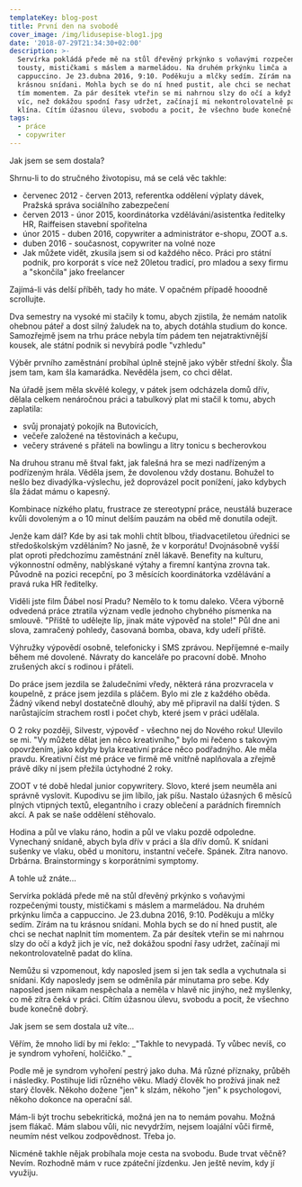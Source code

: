 ```yaml
---
templateKey: blog-post
title: První den na svobodě
cover_image: /img/lidusepise-blog1.jpg
date: '2018-07-29T21:34:30+02:00'
description: >-
  Servírka pokládá přede mě na stůl dřevěný prkýnko s voňavými rozpečenými
  tousty, mističkami s máslem a marmeládou. Na druhém prkýnku limča a
  cappuccino. Je 23.dubna 2016, 9:10. Poděkuju a mlčky sedím. Zírám na tu
  krásnou snídani. Mohla bych se do ní hned pustit, ale chci se nechat naplnit
  tím momentem. Za pár desítek vteřin se mi nahrnou slzy do očí a když jich je
  víc, než dokážou spodní řasy udržet, začínají mi nekontrolovatelně padat do
  klína. Cítím úžasnou úlevu, svobodu a pocit, že všechno bude konečně dobrý.
tags:
  - práce
  - copywriter
---
```

Jak jsem se sem dostala?

Shrnu-li to do stručného životopisu, má se celá věc takhle:

* červenec 2012 - červen 2013, referentka oddělení výplaty dávek, Pražská správa sociálního zabezpečení
* červen 2013 - únor 2015, koordinátorka vzděláváni/asistentka ředitelky HR, Raiffeisen stavební spořitelna
* únor 2015 - duben 2016, copywriter a administrátor e-shopu, ZOOT a.s.
* duben 2016 - současnost, copywriter na volné noze
* Jak můžete vidět, zkusila jsem si od každého něco. Práci pro státní podnik, pro korporát s více než 20letou tradicí, pro mladou a sexy firmu a "skončila" jako freelancer

Zajímá-li vás delší příběh, tady ho máte. V opačném případě hooodně scrollujte.

Dva semestry na vysoké mi stačily k tomu, abych zjistila, že nemám natolik ohebnou páteř a dost silný žaludek na to, abych dotáhla studium do konce. Samozřejmě jsem na trhu práce nebyla tím pádem ten nejatraktivnější kousek, ale státní podnik si nevybírá podle "vzhledu"

Výběr prvního zaměstnání probíhal úplně stejně jako výběr střední školy. Šla jsem tam, kam šla kamarádka. Nevěděla jsem, co chci dělat.

Na úřadě jsem měla skvělé kolegy, v pátek jsem odcházela domů dřív, dělala celkem nenáročnou práci a tabulkový plat mi stačil k tomu, abych zaplatila:

* svůj pronajatý pokojík na Butovicích,
* večeře založené na těstovinách a kečupu,
* večery strávené s přáteli na bowlingu a litry tonicu s becherovkou

Na druhou stranu mě štval fakt, jak falešná hra se mezi nadřízeným a podřízeným hrála. Věděla jsem, že dovolenou vždy dostanu. Bohužel to nešlo bez divadýlka-výslechu, jež doprovázel pocit ponížení, jako kdybych šla žádat mámu o kapesný.

Kombinace nízkého platu, frustrace ze stereotypní práce, neustálá buzerace kvůli dovoleným a o 10 minut delším pauzám na oběd mě donutila odejít.

Jenže kam dál? Kde by asi tak mohli chtít blbou, třiadvacetiletou úřednici se středoškolským vzděláním? No jasně, že v korporátu! Dvojnásobně vyšší plat oproti předchozímu zaměstnání zněl lákavě. Benefity na kulturu, výkonnostní odměny, nablýskané výtahy a firemní kantýna zrovna tak. Původně na pozici recepční, po 3 měsících koordinátorka vzdělávání a pravá ruka HR ředitelky.

Viděli jste film Ďábel nosí Pradu? Nemělo to k tomu daleko. Včera výborně odvedená práce ztratila význam vedle jednoho chybného písmenka na smlouvě. "Příště to udělejte líp, jinak máte výpověď na stole!" Půl dne ani slova, zamračený pohledy, časovaná bomba, obava, kdy udeří příště.

Výhružky výpovědí osobně, telefonicky i SMS zprávou. Nepříjemné e-maily během mé dovolené. Návraty do kanceláře po pracovní době. Mnoho zrušených akcí s rodinou i přáteli.

Do práce jsem jezdila se žaludečními vředy, některá rána prozvracela v koupelně, z práce jsem jezdila s pláčem. Bylo mi zle z každého oběda. Žádný víkend nebyl dostatečně dlouhý, aby mě připravil na další týden. S narůstajícím strachem rostl i počet chyb, které jsem v práci udělala.

O 2 roky později, Silvestr, výpověď - všechno nej do Nového roku! Ulevilo se mi. "Vy můžete dělat jen něco kreativního," bylo mi řečeno s takovým opovržením, jako kdyby byla kreativní práce něco podřadnýho. Ale měla pravdu. Kreativní číst mé práce ve firmě mě vnitřně naplňovala a zřejmě právě díky ní jsem přežila úctyhodné 2 roky.

ZOOT v té době hledal junior copywritery. Slovo, které jsem neuměla ani správně vyslovit. Kupodivu se jim líbilo, jak píšu. Nastalo úžasných 6 měsíců plných vtipných textů, elegantního i crazy oblečení a parádních firemních akcí. A pak se naše oddělení stěhovalo.

Hodina a půl ve vlaku ráno, hodin a půl ve vlaku pozdě odpoledne. Vynechaný snídaně, abych byla dřív v práci a šla dřív domů. K snídani sušenky ve vlaku, oběd u monitoru, instantní večeře. Spánek. Zítra nanovo. Drbárna. Brainstormingy s korporátními symptomy.

A tohle už znáte...

Servírka pokládá přede mě na stůl dřevěný prkýnko s voňavými rozpečenými tousty, mističkami s máslem a marmeládou. Na druhém prkýnku limča a cappuccino. Je 23.dubna 2016, 9:10. Poděkuju a mlčky sedím. Zírám na tu krásnou snídani. Mohla bych se do ní hned pustit, ale chci se nechat naplnit tím momentem. Za pár desítek vteřin se mi nahrnou slzy do očí a když jich je víc, než dokážou spodní řasy udržet, začínají mi nekontrolovatelně padat do klína.

Nemůžu si vzpomenout, kdy naposled jsem si jen tak sedla a vychutnala si snídani. Kdy naposledy jsem se odměnila pár minutama pro sebe. Kdy naposled jsem nikam nespěchala a neměla v hlavě nic jinýho, než myšlenky, co mě zítra čeká v práci. Cítím úžasnou úlevu, svobodu a pocit, že všechno bude konečně dobrý.

Jak jsem se sem dostala už víte...

Věřím, že mnoho lidí by mi řeklo: _"Takhle to nevypadá. Ty vůbec nevíš, co je syndrom vyhoření, holčičko."_

Podle mě je syndrom vyhoření pestrý jako duha. Má různé příznaky, průběh i následky. Postihuje lidi různého věku. Mladý člověk ho prožívá jinak než starý člověk. Někoho dožene "jen" k slzám, někoho "jen" k psychologovi, někoho dokonce na operační sál. 

Mám-li být trochu sebekritická, možná jen na to nemám povahu. Možná jsem flákač. Mám slabou vůli, nic nevydržím, nejsem loajální vůči firmě, neumím nést velkou zodpovědnost. Třeba jo.

Nicméně takhle nějak probíhala moje cesta na svobodu. Bude trvat věčně? Nevím. Rozhodně mám v ruce zpáteční jízdenku. Jen ještě nevím, kdy jí využiju.
